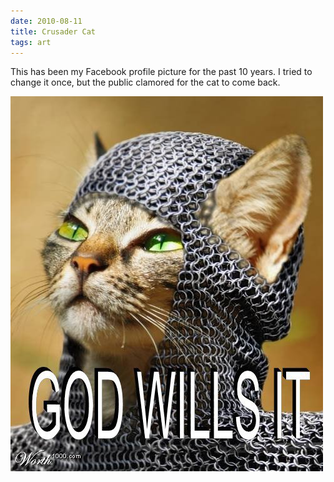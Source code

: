 ```yaml
---
date: 2010-08-11
title: Crusader Cat
tags: art
---
```


This has been my Facebook profile picture for the past 10 years. I tried to change it once, but the public clamored for the cat to come back.

![crusadercat](https://raw.githubusercontent.com/muneer78/muneer78.github.io/master/images/crusadercat.jpg) 
